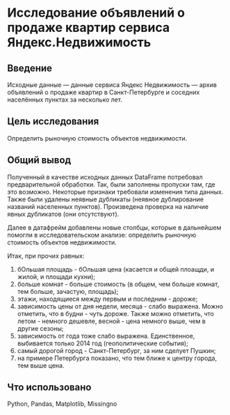 # Исследование объявлений о продаже квартир сервиса Яндекс.Недвижимость

## Введение
Исходные данные — данные сервиса Яндекс Недвижимость — архив объявлений о продаже квартир в Санкт-Петербурге и соседних населённых пунктах за несколько лет. 

## Цель исследования
Определить рыночную стоимость объектов недвижимости.

## Общий вывод
Полученный в качестве исходных данных DataFrame потребовал предварительной обработки.
Так, были заполнены пропуски там, где это возможно. Некоторые признаки требовали изменения типа данных. Также были удалены неявные дубликаты (неявное дублирование названий населенных пунктов). Произведена проверка на наличие явных дубликатов (они отсутствуют).

Далее в датафрейм добавлены новые столбцы, которые в дальнейшем помогли в исследовательском анализе: определить рыночную стоимость объектов недвижимости.

Итак, при прочих равных:
1. бОльшая площадь - бОльшая цена (касается и общей плоащди, и жилой, и площади кухни);
2. больше комнат - больше стоимость (в общем, чем больше комнат, тем больше, зачастую, площадь);
3. этажи, находящиеся между первым и последним - дороже;
4. зависимость цены от дня недели, месяца - слабо выражена. Можно отметить, что в будни - чуть дороже. Также можно отметить, что летом - немного дешевле, весной - цена немного выше, чем в другие сезоны;
5. зависимость от года тоже слабо выражена. Единственное, выбивается только 2014 год (геополитические события);
6. самый дорогой город - Санкт-Петербург, за ним сделует Пушкин;
7. на примере Петербурга показано, что тем ближе к центру города, тем выше цена.

## Что использовано
Python, Pandas, Matplotlib, Missingno
